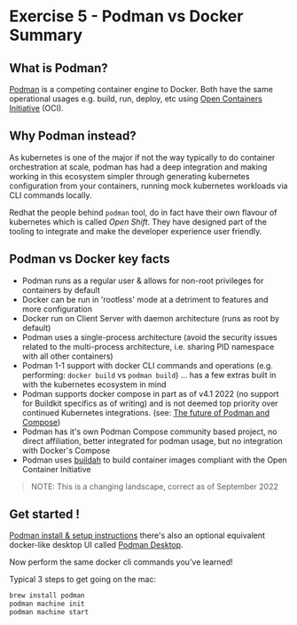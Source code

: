 # Exercise 5 - Podman vs Docker Summary

## What is Podman?

[Podman](https://docs.podman.io/en/latest/index.html) is a competing container engine to Docker. Both have the same operational usages e.g. build, run, deploy, etc using [Open Containers Initiative](https://opencontainers.org/) (OCI).

## Why Podman instead?

As kubernetes is one of the major if not the way typically to do container orchestration at scale, podman has had a deep integration and making working in this ecosystem simpler through generating kubernetes configuration from your containers, running mock kubernetes workloads via CLI commands locally.

Redhat the people behind `podman` tool, do in fact have their own flavour of kubernetes which is called _Open Shift_. They have designed part of the tooling to integrate and make the developer experience user friendly.

## Podman vs Docker key facts

- Podman runs as a regular user & allows for non-root privileges for containers by default
- Docker can be run in 'rootless' mode at a detriment to features and more configuration
- Docker run on Client Server with daemon architecture (runs as root by default)
- Podman uses a single-process architecture (avoid the security issues related to the multi-process architecture, i.e. sharing PID namespace with all other containers)
- Podman 1-1 support with docker CLI commands and operations (e.g. performing: `docker build` vs `podman build`) ... has a few extras built in with the kubernetes ecosystem in mind
- Podman supports docker compose in part as of v4.1 2022 (no support for Buildkit specifics as of writing) and is not deemed top priority over continued Kubernetes integrations. (see: [The future of Podman and Compose](https://www.redhat.com/sysadmin/podman-compose-docker-compose))
- Podman has it's own Podman Compose community based project, no direct affiliation, better integrated for podman usage, but no integration with Docker's Compose
- Podman uses [buildah](https://github.com/containers/buildah/blob/main/docs/tutorials/01-intro.md) to build container images compliant with the Open Container Initiative

> NOTE: This is a changing landscape, correct as of September 2022

## Get started !

[Podman install & setup instructions](https://podman.io/getting-started/installation) there's also an optional equivalent docker-like desktop UI called [Podman Desktop](https://podman-desktop.io/downloads).

Now perform the same docker cli commands you've learned!

Typical 3 steps to get going on the mac:

```sh
brew install podman
podman machine init
podman machine start
```
